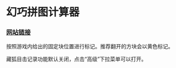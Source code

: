 # 幻巧拼图计算器

### [网站链接](https://guides.xivcdn.com/FauxHollowsProbabilisticSolver/)

按照游戏内给出的固定块位置进行标记。推荐翻开的方块会以黄色标记。

藏狐目击记录功能默认关闭，点击“高级”下拉菜单可以打开。